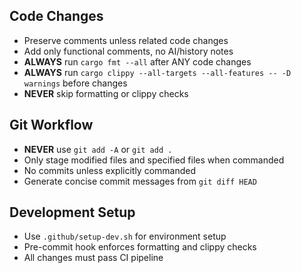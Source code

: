 ## Code Changes
- Preserve comments unless related code changes
- Add only functional comments, no AI/history notes
- **ALWAYS** run `cargo fmt --all` after ANY code changes
- **ALWAYS** run `cargo clippy --all-targets --all-features -- -D warnings` before changes
- **NEVER** skip formatting or clippy checks

## Git Workflow  
- **NEVER** use `git add -A` or `git add .`
- Only stage modified files and specified files when commanded
- No commits unless explicitly commanded
- Generate concise commit messages from `git diff HEAD`

## Development Setup
- Use `.github/setup-dev.sh` for environment setup
- Pre-commit hook enforces formatting and clippy checks
- All changes must pass CI pipeline

